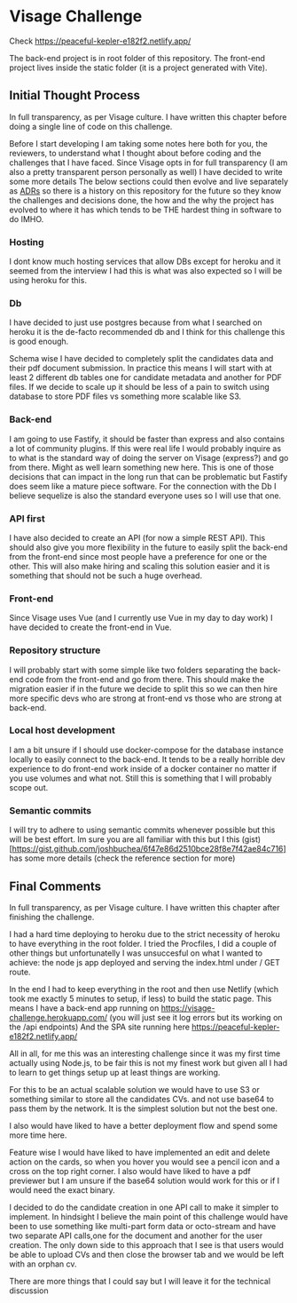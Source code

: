 # Visage Challenge

Check https://peaceful-kepler-e182f2.netlify.app/

The back-end project is in root folder of this repository.
The front-end project lives inside the static folder (it is a project generated with Vite).

## Initial Thought Process
In full transparency, as per Visage culture. I have written this chapter before doing a single line of code on this challenge.


Before I start developing I am taking some notes here both for you, the reviewers, to understand what I thought about before coding and the challenges that I have faced.
Since Visage opts in for full transparency (I am also a pretty transparent person personally as well) I have decided to write some more details
The below sections could then evolve and live separately as [ADRs](https://github.com/joelparkerhenderson/architecture-decision-record) so there is a history on this repository for the future so they know the challenges and decisions done, the how and the why the project has evolved to where it has which tends to be THE hardest thing in software to do IMHO.

### Hosting
I dont know much hosting services that allow DBs except for heroku and it seemed from the interview I had this is what was also expected so I will be using heroku for this.

### Db
I have decided to just use postgres because from what I searched on heroku it is the de-facto recommended db and I think for this challenge this is good enough.

Schema wise I have decided to completely split the candidates data and their pdf document submission.
In practice this means I will start with at least 2 different db tables one for candidate metadata and another for PDF files.
If we decide to scale up it should be less of a pain to switch using database to store PDF files vs something more scalable like S3.

### Back-end
I am going to use Fastify, it should be faster than express and also contains a lot of community plugins. If this were real life I would probably inquire as to what is the standard
way of doing the server on Visage (express?) and go from there. Might as well learn something new here. This is one of those decisions that can impact in the long run that can be problematic but Fastify does seem like a mature piece software.
For the connection with the Db I believe sequelize is also the standard everyone uses so I will use that one.

### API first
I have also decided to create an API (for now a simple REST API). This should also give you more flexibility in the future to easily split the back-end from the front-end
since most people have a preference for one or the other. This will also make hiring and scaling this solution easier and it is something that should not be such a huge overhead.

### Front-end
Since Visage uses Vue (and I currently use Vue in my day to day work) I have decided to create the front-end in Vue.

### Repository structure
I will probably start with some simple like two folders separating the back-end code from the front-end and go from there.
This should make the migration easier if in the future we decide to split this so we can then hire more specific devs who are strong at front-end vs those who are strong at back-end.

### Local host development
I am a bit unsure if I should use docker-compose for the database instance locally to easily connect to the back-end. It tends to be a really horrible dev experience to do front-end work inside of a docker container no matter if you use volumes and what not.
Still this is something that I will probably scope out.

### Semantic commits
I will try to adhere to using semantic commits whenever possible but this will be best effort.
Im sure you are all familiar with this but I this (gist)[https://gist.github.com/joshbuchea/6f47e86d2510bce28f8e7f42ae84c716] has some more details (check the reference section for more)

## Final Comments
In full transparency, as per Visage culture. I have written this chapter after finishing the challenge.

I had a hard time deploying to heroku due to the strict necessity of heroku to have everything in the root folder.
I tried the Procfiles, I did a couple of other things but unfortunatelly I was unsuccesful on what I wanted to achieve: the node js app deployed and serving the index.html under / GET route.

In the end I had to keep everything in the root and then use Netlify (which took me exactly 5 minutes to setup, if less) to build the static page.
This means I have a back-end app running on https://visage-challenge.herokuapp.com/ (you will just see it log errors but its working on the /api endpoints)
And the SPA site running here https://peaceful-kepler-e182f2.netlify.app/

All in all, for me this was an interesting challenge since it was my first time actually using Node.js, to be fair this is not my finest work but given all I had to learn to get things setup up at least things are working.

For this to be an actual scalable solution we would have to use S3 or something similar to store all the candidates CVs. and not use base64 to pass them by the network.
It is the simplest solution but not the best one.

I also would have liked to have a better deployment flow and spend some more time here.

Feature wise I would have liked to have implemented an edit and delete action on the cards, so when you hover you would see a pencil icon and a cross on the top right corner.
I also would have liked to have a pdf previewer but I am unsure if the base64 solution would work for this or if I would need the exact binary.

I decided to do the candidate creation in one API call to make it simpler to implement. In hindsight I believe the main point of this challenge would have been to use something like multi-part form data or octo-stream and have two separate API calls,one for the document and another for the user creation.
The only down side to this approach that I see is that users would be able to upload CVs and then close the browser tab and we would be left with an orphan cv.

There are more things that I could say but I will leave it for the technical discussion
